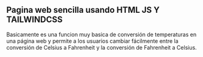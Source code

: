 ## Pagina web sencilla usando HTML JS Y TAILWINDCSS

Basicamente es una funcion muy basica de conversión de temperaturas en una página web y permite a los usuarios cambiar fácilmente entre la conversión de Celsius a Fahrenheit y la conversión de Fahrenheit a Celsius.